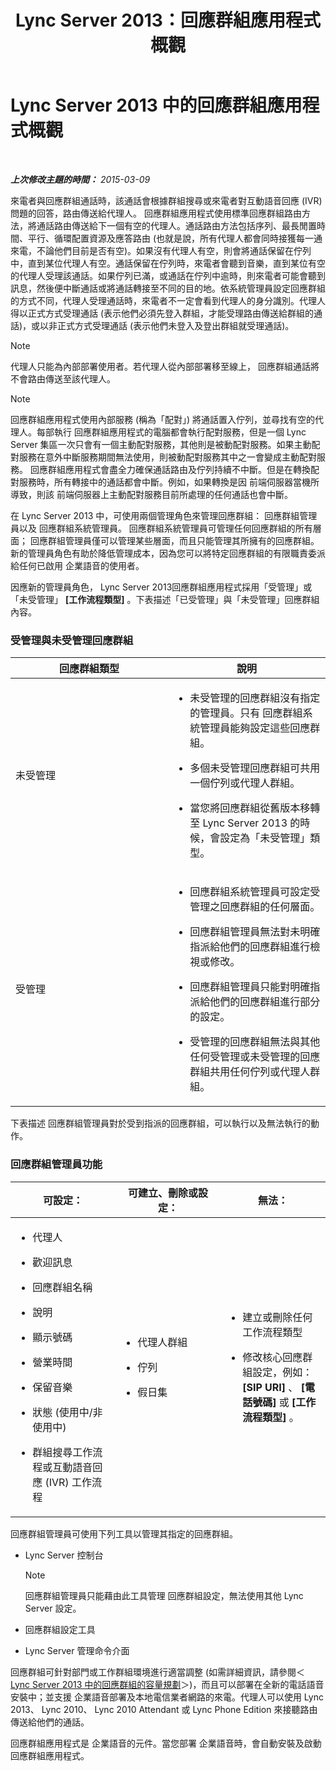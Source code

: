 ﻿---
title: Lync Server 2013：回應群組應用程式概觀
TOCTitle: 回應群組應用程式概觀
ms:assetid: 6cc333e7-4029-4372-86b2-016040c415fb
ms:mtpsurl: https://technet.microsoft.com/zh-tw/library/Gg398513(v=OCS.15)
ms:contentKeyID: 49291245
ms.date: 08/10/2015
mtps_version: v=OCS.15
ms.translationtype: HT
---

# Lync Server 2013 中的回應群組應用程式概觀

 

_**上次修改主題的時間：** 2015-03-09_

來電者與回應群組通話時，該通話會根據群組搜尋或來電者對互動語音回應 (IVR) 問題的回答，路由傳送給代理人。 回應群組應用程式使用標準回應群組路由方法，將通話路由傳送給下一個有空的代理人。通話路由方法包括序列、最長閒置時間、平行、循環配置資源及應答路由 (也就是說，所有代理人都會同時接獲每一通來電，不論他們目前是否有空)。如果沒有代理人有空，則會將通話保留在佇列中，直到某位代理人有空。通話保留在佇列時，來電者會聽到音樂，直到某位有空的代理人受理該通話。如果佇列已滿，或通話在佇列中逾時，則來電者可能會聽到訊息，然後便中斷通話或將通話轉接至不同的目的地。依系統管理員設定回應群組的方式不同，代理人受理通話時，來電者不一定會看到代理人的身分識別。代理人得以正式方式受理通話 (表示他們必須先登入群組，才能受理路由傳送給群組的通話)，或以非正式方式受理通話 (表示他們未登入及登出群組就受理通話)。

> [!NOTE]  
> 代理人只能為內部部署使用者。若代理人從內部部署移至線上， 回應群組通話將不會路由傳送至該代理人。



> [!NOTE]  
> 回應群組應用程式使用內部服務 (稱為「配對」) 將通話置入佇列，並尋找有空的代理人。每部執行 回應群組應用程式的電腦都會執行配對服務，但是一個 Lync Server 集區一次只會有一個主動配對服務，其他則是被動配對服務。如果主動配對服務在意外中斷服務期間無法使用，則被動配對服務其中之一會變成主動配對服務。 回應群組應用程式會盡全力確保通話路由及佇列持續不中斷。但是在轉換配對服務時，所有轉接中的通話都會中斷。例如，如果轉換是因 前端伺服器當機所導致，則該 前端伺服器上主動配對服務目前所處理的任何通話也會中斷。



在 Lync Server 2013 中，可使用兩個管理角色來管理回應群組： 回應群組管理員以及 回應群組系統管理員。 回應群組系統管理員可管理任何回應群組的所有層面； 回應群組管理員僅可以管理某些層面，而且只能管理其所擁有的回應群組。新的管理員角色有助於降低管理成本，因為您可以將特定回應群組的有限職責委派給任何已啟用 企業語音的使用者。

因應新的管理員角色， Lync Server 2013回應群組應用程式採用「受管理」或「未受管理」 **\[工作流程類型\]** 。下表描述「已受管理」與「未受管理」回應群組內容。

### 受管理與未受管理回應群組

<table>
<colgroup>
<col style="width: 50%" />
<col style="width: 50%" />
</colgroup>
<thead>
<tr class="header">
<th>回應群組類型</th>
<th>說明</th>
</tr>
</thead>
<tbody>
<tr class="odd">
<td><p>未受管理</p></td>
<td><ul>
<li><p>未受管理的回應群組沒有指定的管理員。只有 回應群組系統管理員能夠設定這些回應群組。</p></li>
<li><p>多個未受管理回應群組可共用一個佇列或代理人群組。</p></li>
<li><p>當您將回應群組從舊版本移轉至 Lync Server 2013 的時候，會設定為「未受管理」類型。</p></li>
</ul></td>
</tr>
<tr class="even">
<td><p>受管理</p></td>
<td><ul>
<li><p>回應群組系統管理員可設定受管理之回應群組的任何層面。</p></li>
<li><p>回應群組管理員無法對未明確指派給他們的回應群組進行檢視或修改。</p></li>
<li><p>回應群組管理員只能對明確指派給他們的回應群組進行部分的設定。</p></li>
<li><p>受管理的回應群組無法與其他任何受管理或未受管理的回應群組共用任何佇列或代理人群組。</p></li>
</ul></td>
</tr>
</tbody>
</table>


下表描述 回應群組管理員對於受到指派的回應群組，可以執行以及無法執行的動作。

### 回應群組管理員功能

<table>
<colgroup>
<col style="width: 33%" />
<col style="width: 33%" />
<col style="width: 33%" />
</colgroup>
<thead>
<tr class="header">
<th>可設定：</th>
<th>可建立、刪除或設定：</th>
<th>無法：</th>
</tr>
</thead>
<tbody>
<tr class="odd">
<td><ul>
<li><p>代理人</p></li>
<li><p>歡迎訊息</p></li>
<li><p>回應群組名稱</p></li>
<li><p>說明</p></li>
<li><p>顯示號碼</p></li>
<li><p>營業時間</p></li>
<li><p>保留音樂</p></li>
<li><p>狀態 (使用中/非使用中)</p></li>
<li><p>群組搜尋工作流程或互動語音回應 (IVR) 工作流程</p></li>
</ul></td>
<td><ul>
<li><p>代理人群組</p></li>
<li><p>佇列</p></li>
<li><p>假日集</p></li>
</ul></td>
<td><ul>
<li><p>建立或刪除任何工作流程類型</p></li>
<li><p>修改核心回應群組設定，例如： <strong>[SIP URI]</strong> 、 <strong>[電話號碼]</strong> 或 <strong>[工作流程類型]</strong> 。</p></li>
</ul></td>
</tr>
</tbody>
</table>


回應群組管理員可使用下列工具以管理其指定的回應群組。

  - Lync Server 控制台
    
    > [!NOTE]  
    > 回應群組管理員只能藉由此工具管理 回應群組設定，無法使用其他 Lync Server 設定。
    


  - 回應群組設定工具

  - Lync Server 管理命令介面

回應群組可針對部門或工作群組環境進行適當調整 (如需詳細資訊，請參閱＜ [Lync Server 2013 中的回應群組的容量規劃](lync-server-2013-capacity-planning-for-response-group.md)＞)，而且可以部署在全新的電話語音安裝中；並支援 企業語音部署及本地電信業者網路的來電。代理人可以使用 Lync 2013、 Lync 2010、 Lync 2010 Attendant 或 Lync Phone Edition 來接聽路由傳送給他們的通話。

回應群組應用程式是 企業語音的元件。當您部署 企業語音時，會自動安裝及啟動 回應群組應用程式。

